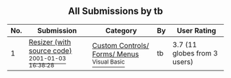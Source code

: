 ﻿<div align="center">

## All Submissions by tb

</div>

No.  | Submission | Category | By   | User Rating
---- | ---------- | -------- | ---- | -----------
1 | [Resizer \(with source code\)<br /><sup>2001-01-03 16:38:28</sup>](https://github.com/Planet-Source-Code/tb-resizer-with-source-code__1-14089) | [Custom Controls/ Forms/  Menus<br /><sup>Visual Basic</sup>](../ByCategory/custom-controls-forms-menus__1-4.md) | tb | 3.7 (11 globes from 3 users)
